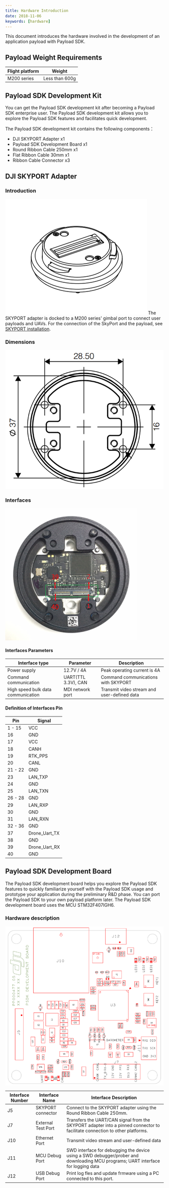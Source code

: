 ```yaml
---
title: Hardware Introduction
date: 2018-11-06
keywords: [hardware]
---
```


This document introduces the hardware involved in the development of an application payload with Payload SDK.

## Payload Weight Requirements
<table id="t01">
  <thead>
    <tr>
      <th>Flight platform</th>
      <th>Weight</th>
    </tr>
  </thead>
  <tbody>
    <tr>
      <td>M200 series</td>
      <td>Less than 600g</td>     
    </tr>
  </tbody>
</table>

## Payload SDK Development Kit
You can get the Payload SDK development kit after becoming a Payload SDK enterprise user. The Payload SDK development kit allows you to explore the Payload SDK features and facilitates quick development. 

The Payload SDK development kit contains the following components：

- DJI SKYPORT Adapter  x1
- Payload SDK Development Board  x1
- Round Ribbon Cable 250mm  x1
- Flat Ribbon Cable 30mm  x1
- Ribbon Cable Connector  x3

## DJI SKYPORT Adapter
### Introduction
![](../images/introduction/hardware_introduction/psdk_adapter.png)
The SKYPORT adapter is docked to a M200 series' gimbal port to connect user payloads and UAVs. For the connection of the SkyPort and the payload, see [SKYPORT installation](../guide/adapter_install.html).

### Dimensions
![](../images/introduction/hardware_introduction/psdk_adapter_size.png)

### Interfaces

![](../images/introduction/hardware_introduction/psdk_adapter_back.png)

#### Interfaces Parameters
<table id="t01">
  <thead>
    <tr>
      <th>Interface type</th>
      <th>Parameter</th>
      <th>Description</th>
    </tr>
  </thead>
  <tbody>
    <tr>
      <td>Power supply</th>
      <td>12.7V / 4A</td>
      <td>Peak operating current is 4A</td>        
    </tr>
    <tr>
      <td>Command communication</th>
      <td>UART(TTL 3.3V), CAN</td>
      <td>Command communications with SKYPORT</td>        
    </tr>
    <tr>
      <td>High speed bulk data communication</th>
      <td>MDI network port</td>
      <td>Transmit video stream and user-defined data</td>        
    </tr>
  </tbody>
</table>

#### Definition of Interfaces Pin

<table id="t03">
  <thead>
    <tr>
      <th>Pin</th>
      <th>Signal</th>
    </tr>
  </thead>
  <tbody>
    <tr>
      <td>1 - 15</td>
      <td>VCC</td>     
    </tr>
    <tr>
      <td>16</td>
      <td>GND</td>     
    </tr>
    <tr>
      <td>17</td>
      <td>VCC</td>     
    </tr>
    <tr>
      <td>18</td>
      <td>CANH</td>     
    </tr>
    <tr>
      <td>19</td>
      <td>RTK_PPS</td>     
    </tr>
    <tr>
      <td>20</td>
      <td>CANL</td>     
    </tr>
    <tr>
      <td>21 - 22</td>
      <td>GND</td>     
    </tr>
    <tr>
      <td>23</td>
      <td>LAN_TXP</td>     
    </tr>
    <tr>
      <td>24</td>
      <td>GND</td>     
    </tr>
    <tr>
      <td>25</td>
      <td>LAN_TXN</td>     
    </tr>
    <tr>
      <td>26 - 28</td>
      <td>GND</td>     
    </tr>
    <tr>
      <td>29</td>
      <td>LAN_RXP</td>     
    </tr>
    <tr>
      <td>30</td>
      <td>GND</td>     
    </tr>
    <tr>
      <td>31</td>
      <td>LAN_RXN</td>     
    </tr>
    <tr>
      <td>32 - 36</td>
      <td>GND</td>     
    </tr>
    <tr>
      <td>37</td>
      <td>Drone_Uart_TX</td>     
    </tr>
    <tr>
      <td>38</td>
      <td>GND</td>     
    </tr>
    <tr>
      <td>39</td>
      <td>Drone_Uart_RX</td>     
    </tr>
    <tr>
      <td>40</td>
      <td>GND</td>     
    </tr>
  </tbody>
</table>

## Payload SDK Development Board
The Payload SDK development board helps you explore the Payload SDK features to quickly familiarize yourself with the Payload SDK usage and prototype your application during the preliminary R&D phase. You can port the Payload SDK to your own payload platform later. The Payload SDK development board uses the MCU STM32F407IGH6.

### Hardware description
![](../images/introduction/hardware_introduction/psdk_demo_board_print.png)

<table id="t02">
  <thead>
    <tr>
      <th>Interface Number</th>
      <th>Interface Name</th>
      <th>Interface Description</th>
    </tr>
  </thead>
  <tbody>
    <tr>
      <td>J5</th>
      <td>SKYPORT connector</td>
      <td>Connect to the SKYPORT adapter using the Round Ribbon Cable 250mm.</td>        
    </tr>
    <tr>
      <td>J7</th>
      <td>External Test Port</td>
      <td>Transfers the UART/CAN signal from the SKYPORT adapter into a pinned connector to facilitate connection to other platforms.</td>        
    </tr>
    <tr>
      <td>J10</th>
      <td>Ethernet Port</td>
      <td>Transmit video stream and user-defined data</td>        
    </tr>
    <tr>
      <td>J11</th>
      <td>MCU Debug Port</td>
      <td>SWD interface for debugging the device using a SWD debugger/prober and downloading MCU programs; UART interface for logging data</td>        
    </tr>
    <tr>
      <td>J12</th>
      <td>USB Debug Port</td>
      <td>Print log fles and update frmware using a PC connected to this port.</td>        
    </tr>
  </tbody>
</table>
